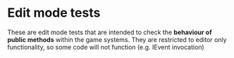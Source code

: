 # Edit mode tests

These are edit mode tests that are intended to check the **behaviour of public methods** within the game systems. They are restricted to editor only functionality, so some code will not function (e.g. IEvent invocation)
